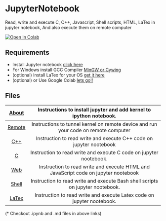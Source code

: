 # JupyterNotebook
Read, write and execute C, C++, Javascript, Shell scripts, HTML, LaTex in jupyter notebook, And also execute them on remote computer

[![Open In Colab](https://colab.research.google.com/assets/colab-badge.svg)](https://colab.research.google.com/drive/1-sUZMT0fCNjyMXwVFf2fcQo7uFzgWGJG?usp=sharing)

## Requirements
* Install Jupyter notebook [click here](https://jupyter.org/install)
* For Windows install GCC Compiler [MinGW or Cywing](https://www.mingw-w64.org)
* (optional) Install LaTex for your OS [get it here](https://www.latex-project.org/get/)
* (optional) or Use Google Colab [lets go!!](https://colab.research.google.com/?utm_source=scs-index)
## Files
<!-- * [About](./About) (Instructions to install jupyter and add kernel to ipython notebook.)
* [C++](example.ipynb) (Instruction to read write and execute C++ code on jupyter nootebook.)
* [C](./C)      (Instruction to read write and execute C code on jupyter nootebook.)
* [Web](./Web%20Technology) (Instruction to read write and execute HTML and JavaScript code on jupyter nootebook.)
* [Shell](./Shell)  (Instruction to read write and execute Bash shell scripts on jupyter nootebook.)
* [LaTex](./LaTex) (Instruction to read write and execute Latex code on jupyter nootebook.) -->


|      [About](./About)     |         Instructions to install jupyter and add kernel to ipython notebook.         |
|:-------------------------:|:-----------------------------------------------------------------------------------:|
|     [Remote](./Remote)    | Instructions to tunnel kernel on remote device and run your code on remote computer |
|    [C++](example.ipynb)   |         Instruction to read write and execute C++ code on jupyter nootebook         |
|          [C](./C)         |          Instruction to read write and execute C code on jupyter nootebook.         |
| [Web](./Web%20Technology) | Instruction to read write and execute HTML and JavaScript code on jupyter nootebook |
|      [Shell](./Shell)     |    Instruction to read write and execute Bash shell scripts on jupyter nootebook.   |
|      [LaTex](./LaTex)     |        Instruction to read write and execute Latex code on jupyter nootebook.       |

(* Checkout .ipynb and .md files in above links)
